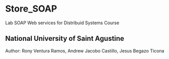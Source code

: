 # Store_SOAP
Lab SOAP Web services for Distribuid Systems Course
## National University of Saint Agustine
Author: Rony Ventura Ramos, Andrew Jacobo Castillo, Jesus Begazo Ticona
